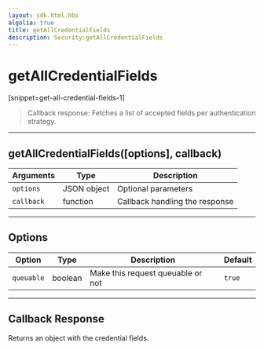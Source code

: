 ```yaml
---
layout: sdk.html.hbs
algolia: true
title: getAllCredentialFields
description: Security:getAllCredentialFields
---
```

  

# getAllCredentialFields
[snippet=get-all-credential-fields-1]
> Callback response:
Fetches a list of accepted fields per authentication strategy.

---

## getAllCredentialFields([options], callback)

| Arguments | Type | Description
|-----------|------|------------
| `options` | JSON object | Optional parameters
| `callback`| function | Callback handling the response

---

## Options

| Option | Type | Description | Default
|--------|------|-------------|---------
| `queuable` | boolean | Make this request queuable or not  | `true`

---

## Callback Response

Returns an object with the credential fields.
